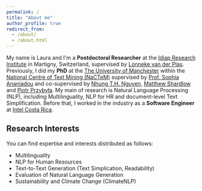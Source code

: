 ```yaml
---
permalink: /
title: "About me"
author_profile: true
redirect_from: 
  - /about/
  - /about.html
---
```

My name is Laura and I'm a **Postdoctoral Researcher** at the [Idiap Research Institute](https://www.idiap.ch/en) in Martigny, Switzerland, supervised by [Lonneke van der Plas](https://sites.google.com/site/lonnekenlp/). Previously, I did my **PhD** at the [The University of Manchester](https://www.manchester.ac.uk/) within the [National Centre of Text Mining (NaCTeM)](http://nactem.ac.uk/index.php) supervised by [Prof. Sophia Ananiadou](http://nactem.ac.uk/profile.php?member=sananiadou) and co-supervised by [Nhung T.H. Nguyen](https://nguyennth.github.io/), [Matthew Shardlow](https://www.mmu.ac.uk/staff/profile/dr-matthew-shardlow) and [Piotr Przybyła](https://home.ipipan.waw.pl/p.przybyla/). My main of research is Natural Language Processing (NLP), including Multilinguality, NLP for HR and document-level Text Simplification. Before that, I worked in the industry as a **Software Engineer** at [Intel Costa Rica](https://www.intel.la/content/www/xl/es/corporate-responsibility/intel-in-costa-rica.html).


Research Interests
---

You can find expertise and interests distributed as follows:

- Multilinguality
- NLP for Human Resources
- Text-to-Text Generation (Text Simplication, Readability)
- Evaluation of Natural Language Generation
- Sustainability and Climate Change (ClimateNLP)